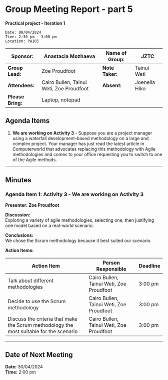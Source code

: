 # Group Meeting Report - part 5
**Practical project - Iteration 1**
~~~
Date: 09/04/2024
Time: 2:30 pm - 3:00 pm  
Location: PA105  
~~~
| **Sponsor:** | Anastacia Mozhaeva | **Name of Group:** | JZTC |
|--------------|--------------------|--------------------|------|
| **Group Lead:** | Zoe Proudfoot | **Note Taker:** | Tainui Weti |
| **Attendees:** | Cairo Bullen, Tainui Weti, Zoe Proudfoot | **Absent:** | Joenella Hiko |
| **Please Bring:** | Laptop, notepad | | |

## Agenda Items
1. **We are working on Activity 3** - Suppose you are a project manager using a waterfall development–based methodology on a large and complex project. Your manager has just read the latest article in Computerworld that advocates replacing this methodology with Agile methodologies and comes to your office requesting you to switch to one of the Agile methods.

---

## Minutes

### Agenda Item 1: Activity 3 - We are working on Activity 3
**Presenter: Zoe Proudfoot**

**Discussion:**  
Exploring a variety of agile methodologies, selecting one, then justifying one model based on a real-world scenario.

**Conclusions:**  
We chose the Scrum methodology because it best suited our scenario.

**Action Items:**

| **Action Item** | **Person Responsible** | **Deadline** |
|-----------------|------------------------|--------------|
| Talk about different methodologies | Cairo Bullen, Tainui Weti, Zoe Proudfoot | 3:00 pm |
| Decide to use the Scrum methodology | Cairo Bullen, Tainui Weti, Zoe Proudfoot | 3:00 pm |
| Discuss the criteria that make the Scrum methodology the most suitable for the scenario | Cairo Bullen, Tainui Weti, Zoe Proudfoot | 3:00 pm |

---

## Date of Next Meeting
**Date:** 30/04/2024  
**Time:** 2:00 pm
